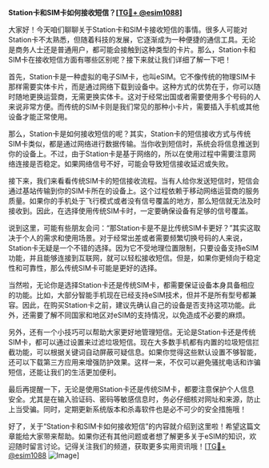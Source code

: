 **Station卡和SIM卡如何接收短信？[[TG💪+ @esim1088](https://t.me/s/esim1088)]**

大家好！今天咱们聊聊关于Station卡和SIM卡接收短信的事情。很多人可能对Station卡不太熟悉，但随着科技的发展，它逐渐成为一种便捷的通信工具。无论是商务人士还是普通用户，都可能会接触到这种类型的卡片。那么，Station卡和SIM卡在接收短信方面有哪些区别呢？接下来就让我们详细了解一下吧！

首先，Station卡是一种虚拟的电子SIM卡，也叫eSIM。它不像传统的物理SIM卡那样需要实体卡片，而是通过网络下载到设备中。这种方式的优势在于，你可以随时随地更换运营商，无需更换实体卡。这对于经常出国或者需要使用多个号码的人来说非常方便。而传统的SIM卡则是我们常见的那种小卡片，需要插入手机或其他设备才能正常使用。

那么，Station卡是如何接收短信的呢？其实，Station卡的短信接收方式与传统SIM卡类似，都是通过网络进行数据传输。当你收到短信时，系统会将信息推送到你的设备上。不过，由于Station卡是基于网络的，所以在使用过程中需要注意网络连接是否稳定。如果网络信号不好，可能会导致短信接收延迟或失败。

接下来，我们来看看传统SIM卡的短信接收流程。当有人给你发送短信时，短信会通过基站传输到你的SIM卡所在的设备上。这个过程依赖于移动网络运营商的服务质量。如果你的手机处于飞行模式或者没有信号覆盖的地方，那么短信就无法及时接收到。因此，在选择使用传统SIM卡时，一定要确保设备有足够的信号覆盖。

说到这里，可能有些朋友会问：“那Station卡是不是比传统SIM卡更好？”其实这取决于个人的需求和使用场景。对于经常出差或者需要频繁切换号码的人来说，Station卡无疑是一个不错的选择。因为它不受地理位置限制，只要设备支持eSIM功能，并且能够连接到互联网，就可以轻松接收短信。但是，如果你更倾向于稳定性和可靠性，那么传统SIM卡可能是更好的选择。

当然啦，无论你是选择Station卡还是传统SIM卡，都需要保证设备本身具备相应的功能。比如，大部分智能手机现在已经支持eSIM技术，但并不是所有型号都兼容。因此，在购买Station卡之前，建议先确认自己的设备是否支持这项功能。此外，还需要了解不同国家和地区对eSIM的支持情况，以免造成不必要的麻烦。

另外，还有一个小技巧可以帮助大家更好地管理短信。无论是Station卡还是传统SIM卡，都可以通过设置来过滤垃圾短信。现在大多数手机都有内置的垃圾短信拦截功能，可以根据关键词自动屏蔽可疑信息。如果你觉得这些默认设置不够智能，还可以下载第三方应用来增强防护效果。这样一来，不仅可以避免骚扰电话和诈骗短信，还能让我们的生活更加便利。

最后再提醒一下，无论是使用Station卡还是传统SIM卡，都要注意保护个人信息安全。尤其是在输入验证码、密码等敏感信息时，务必仔细核对网址和来源，防止上当受骗。同时，定期更新系统版本和杀毒软件也是必不可少的安全措施哦！

好了，关于“Station卡和SIM卡如何接收短信”的内容就介绍到这里啦！希望这篇文章能给大家带来帮助。如果你还有其他问题或者想了解更多关于eSIM的知识，欢迎随时留言讨论。记得关注我们的频道，获取更多实用资讯哦！[[TG💪+ @esim1088](https://t.me/s/esim1088) ![Image](https://i.postimg.cc/4NQfJmqS/Snipaste-2025-05-13-00-14-12.png)]